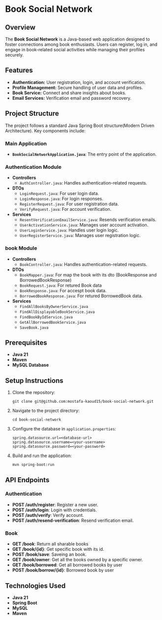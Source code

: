 
# Book Social Network

## Overview
The **Book Social Network** is a Java-based web application designed to foster connections among book enthusiasts. Users can register, log in, and engage in book-related social activities while managing their profiles securely.

## Features
- **Authentication:** User registration, login, and account verification.
- **Profile Management:** Secure handling of user data and profiles.
- **Book Service:** Connect and share insights about books.
- **Email Services:** Verification email and password recovery.

## Project Structure
The project follows a standard Java Spring Boot structure(Modern Driven Architecture). Key components include:

### Main Application
- **`BookSocialNetworkApplication.java`**: The entry point of the application.

### Authentication Module
- **Controllers**
  - `AuthController.java`: Handles authentication-related requests.
- **DTOs**
  - `LoginRequest.java`: For user login data.
  - `LoginResponse.java`: For login responses.
  - `RegisterRequest.java`: For user registration data.
  - `VerifyRequest.java`: For account verification.
- **Services**
  - `ResentVerificationEmailService.java`: Resends verification emails.
  - `UserActivationService.java`: Manages user account activation.
  - `UserLoginService.java`: Handles user login logic.
  - `UserRegisterService.java`: Manages user registration logic.

### book Module
- **Controllers**
  - `BookController.java`: Handles authentication-related requests.
- **DTOs**
  - `BookMapper.java`: For map the book with its dto (BookResponse and BorrowedBookResponse)
  - `BookRequest.java`: For retured Book data
  - `BookResponse.java`: For accespt book data.
  - `BorrowedBookResponse.java`: For retured BorrowedBook data.
- **Services**
  - `FindAllBooksByOwnerService.java`
  - `FindAllDisplayableBookService.java`
  - `FindBookByIdService.java`
  - `GetAllBorrowedBookService.java`
  - `SaveBook.java`

## Prerequisites
- **Java 21**
- **Maven**
- **MySQL Database**

## Setup Instructions
1. Clone the repository:
   ```
   git clone git@github.com:mostafa-kaoud15/book-social-network.git
   ```
2. Navigate to the project directory:
   ```
   cd book-social-network
   ```
3. Configure the database in `application.properties`:
   ```
   spring.datasource.url=<database-url>
   spring.datasource.username=<your-username>
   spring.datasource.password=<your-password>
   ```
4. Build and run the application:
   ```
   mvn spring-boot:run
   ```

## API Endpoints
### Authentication
- **POST /auth/register**: Register a new user.
- **POST /auth/login**: Login with credentials.
- **POST /auth/verify**: Verify account.
- **POST /auth/resend-verification**: Resend verification email.
### Book
- **GET /book**: Return all sharable books
- **GET /book/{id}**: Get specific book with its id.
- **POST /book/save**: Saveing an book.
- **GET /book/owner**: Get all the books owned by a specific owner.
- **GET /book/borrowed**: Get all borrowed books by user
- **POST /book/borrow/{id}**: Borrowed book by user

## Technologies Used
- **Java 21**
- **Spring Boot**
- **MySQL**
- **Maven**
